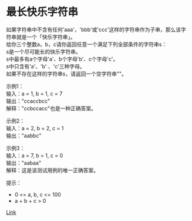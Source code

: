 <h1>最长快乐字符串</h1>

如果字符串中不含有任何'aaa'，'bbb'或'ccc'这样的字符串作为子串，那么该字符串就是一个「快乐字符串」。</br>
给你三个整数a，b，c请你返回任意一个满足下列全部条件的字符串s：</br>
s是一个尽可能长的快乐字符串。</br>
s中最多有a个字母'a'、b个字母'b'、c个字母'c'。</br>
s中只含有'a'、'b' 、'c'三种字母。</br>
如果不存在这样的字符串s，请返回一个空字符串""。</br>

示例1：</br>
输入：a = 1, b = 1, c = 7</br>
输出："ccaccbcc"</br>
解释："ccbccacc"也是一种正确答案。</br>

示例2：</br>
输入：a = 2, b = 2, c = 1</br>
输出："aabbc"</br>

示例3：</br>
输入：a = 7, b = 1, c = 0</br>
输出："aabaa"</br>
解释：这是该测试用例的唯一正确答案。</br>

提示：
- 0 <= a, b, c <= 100
- a + b + c > 0

[Link](https://leetcode-cn.com/problems/longest-happy-string/)